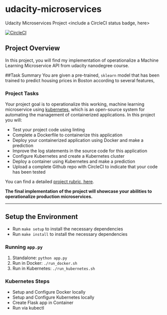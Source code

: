 # udacity-microservices
 Udacity Microservices Project
<include a CircleCI status badge, here>

[![CircleCI](https://circleci.com/gh/archimedes1981/udacity-microservices/tree/master.svg?style=svg)](https://circleci.com/gh/archimedes1981/udacity-microservices/tree/master)

## Project Overview

In this project, you will find my implementation of operationalize a Machine Learning Microservice API from udacity nanodegree course.  

##Task Summary
You are given a pre-trained, `sklearn` model that has been trained to predict housing prices in Boston according to several features,

### Project Tasks

Your project goal is to operationalize this working, machine learning microservice using [kubernetes](https://kubernetes.io/), which is an open-source system for automating the management of containerized applications. In this project you will:
* Test your project code using linting
* Complete a Dockerfile to containerize this application
* Deploy your containerized application using Docker and make a prediction
* Improve the log statements in the source code for this application
* Configure Kubernetes and create a Kubernetes cluster
* Deploy a container using Kubernetes and make a prediction
* Upload a complete Github repo with CircleCI to indicate that your code has been tested

You can find a detailed [project rubric, here](https://review.udacity.com/#!/rubrics/2576/view).

**The final implementation of the project will showcase your abilities to operationalize production microservices.**

---

## Setup the Environment

* Run `make setup` to install the necessary dependencies
* Run `make install` to install the necessary dependencies

### Running `app.py`

1. Standalone:  `python app.py`
2. Run in Docker:  `./run_docker.sh`
3. Run in Kubernetes:  `./run_kubernetes.sh`

### Kubernetes Steps

* Setup and Configure Docker locally
* Setup and Configure Kubernetes locally
* Create Flask app in Container
* Run via kubectl

